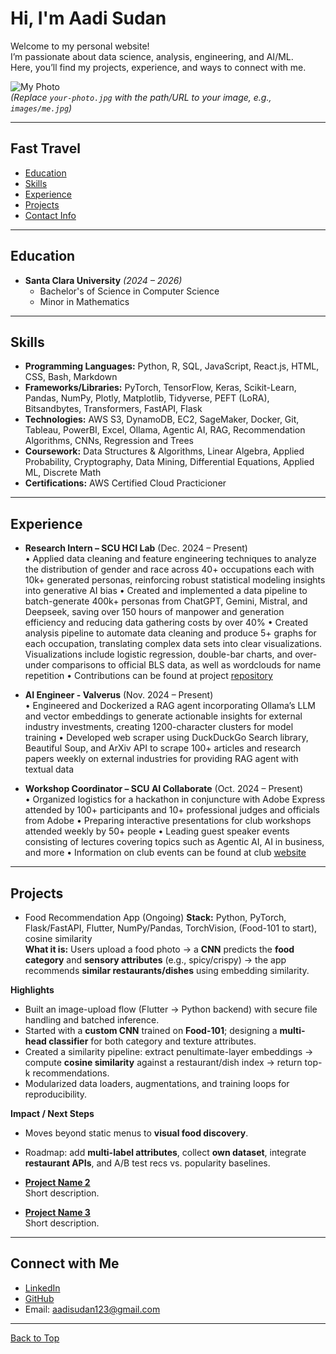 # Hi, I'm Aadi Sudan

Welcome to my personal website!  
I’m passionate about data science, analysis, engineering, and AI/ML.  
Here, you’ll find my projects, experience, and ways to connect with me.

![My Photo](your-photo.jpg)  
*(Replace `your-photo.jpg` with the path/URL to your image, e.g., `images/me.jpg`)*

---

## Fast Travel
- [Education](#education)
- [Skills](#skills)
- [Experience](#experience)
- [Projects](#projects)
- [Contact Info](#connect-with-me)
---

## Education

- **Santa Clara University** *(2024 – 2026)*  
  - Bachelor's of Science in Computer Science
  - Minor in Mathematics

---

## Skills

- **Programming Languages:** Python, R, SQL, JavaScript, React.js, HTML, CSS, Bash, Markdown  
- **Frameworks/Libraries:** PyTorch, TensorFlow, Keras, Scikit-Learn, Pandas, NumPy, Plotly, Matplotlib, Tidyverse, PEFT (LoRA), Bitsandbytes, Transformers, FastAPI, Flask  
- **Technologies:** AWS S3, DynamoDB, EC2, SageMaker, Docker, Git, Tableau, PowerBI, Excel, Ollama, Agentic AI, RAG, Recommendation Algorithms, CNNs, Regression and Trees  
- **Coursework:** Data Structures & Algorithms, Linear Algebra, Applied Probability, Cryptography, Data Mining, Differential Equations, Applied ML, Discrete Math
- **Certifications:** AWS Certified Cloud Practicioner

---

## Experience

- **Research Intern – SCU HCI Lab** (Dec. 2024 – Present)  
  • Applied data cleaning and feature engineering techniques to analyze the distribution of gender and race across 40+ occupations each with 10k+ generated personas, reinforcing robust statistical modeling insights into generative AI bias
  • Created and implemented a data pipeline to batch-generate 400k+ personas from ChatGPT, Gemini, Mistral, and Deepseek, saving over 150 hours of manpower and generation efficiency and reducing data gathering costs by over 40%
  • Created analysis pipeline to automate data cleaning and produce 5+ graphs for each occupation, translating complex data sets into clear visualizations. Visualizations include logistic regression, double-bar charts, and over-under comparisons to official BLS data, as well as wordclouds for name repetition
  • Contributions can be found at project [repository](https://github.com/scuhci/genai-bias)

- **AI Engineer - Valverus** (Nov. 2024 – Present)  
  • Engineered and Dockerized a RAG agent incorporating Ollama’s LLM and vector embeddings to generate actionable insights for external industry investments, creating 1200-character clusters for model training
  • Developed web scraper using DuckDuckGo Search library, Beautiful Soup, and ArXiv API to scrape 100+ articles and research papers weekly on external industries for providing RAG agent with textual data  

- **Workshop Coordinator – SCU AI Collaborate** (Oct. 2024 – Present)  
  • Organized logistics for a hackathon in conjuncture with Adobe Express attended by 100+ participants and 10+ professional judges and officials from Adobe
  • Preparing interactive presentations for club workshops attended weekly by 50+ people
  • Leading guest speaker events consisting of lectures covering topics such as Agentic AI, AI in business, and more
  • Information on club events can be found at club [website](https://www.scuaiclub.com)

---

## Projects

- Food Recommendation App (Ongoing)
**Stack:** Python, PyTorch, Flask/FastAPI, Flutter, NumPy/Pandas, TorchVision, (Food-101 to start), cosine similarity  
**What it is:** Users upload a food photo → a **CNN** predicts the **food category** and **sensory attributes** (e.g., spicy/crispy) → the app recommends **similar restaurants/dishes** using embedding similarity.

**Highlights**
- Built an image-upload flow (Flutter → Python backend) with secure file handling and batched inference.
- Started with a **custom CNN** trained on **Food-101**; designing a **multi-head classifier** for both category and texture attributes.
- Created a similarity pipeline: extract penultimate-layer embeddings → compute **cosine similarity** against a restaurant/dish index → return top-k recommendations.
- Modularized data loaders, augmentations, and training loops for reproducibility.

**Impact / Next Steps**
- Moves beyond static menus to **visual food discovery**.
- Roadmap: add **multi-label attributes**, collect **own dataset**, integrate **restaurant APIs**, and A/B test recs vs. popularity baselines.


- **[Project Name 2](https://github.com/yourusername/project2)**  
  Short description.

- **[Project Name 3](https://github.com/yourusername/project3)**  
  Short description.

---

## Connect with Me

- [LinkedIn](https://www.linkedin.com/in/aadi-sudan-66b183204)  
- [GitHub](https://github.com/Aadi-Sudan)  
- Email: aadisudan123@gmail.com  

---

[Back to Top](#fast-travel)
